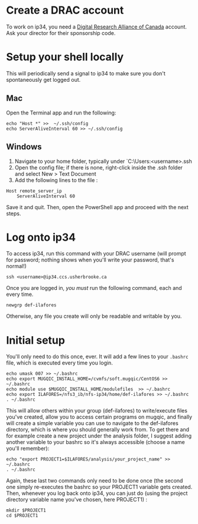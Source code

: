 # Create a DRAC account
To work on ip34, you need a [Digital Research Alliance of Canada](https://ccdb.alliancecan.ca/security/login) account. Ask your director for their sponsorship code.

# Setup your shell locally
This will periodically send a signal to ip34 to make sure you don't spontaneously get logged out.

## Mac 
Open the Terminal app and run the following: 

	echo "Host *" >>  ~/.ssh/config 
	echo ServerAliveInterval 60 >> ~/.ssh/config 

## Windows
1. Navigate to your home folder, typically under `C:\Users:\<username>\.ssh
2. Open the config file; if there is none, right-click inside the .ssh folder and select New > Text Document
3. Add the following lines to the file :

```
Host remote_server_ip
	ServerAliveInterval 60
 ```	
Save it and quit. 
Then, open the PowerShell app and proceed with the next steps.
# Log onto ip34
To access ip34, run this command with your DRAC username (will prompt for password; nothing shows when you'll write your password, that's normal!)

	ssh <username>@ip34.ccs.usherbrooke.ca
	
Once you are logged in, *you must* run the following command, each and every time.

	newgrp def-ilafores
	
Otherwise, any file you create will only be readable and writable by you.

# Initial setup 
You'll only need to do this once, ever. It will add a few lines to your `.bashrc` file, which is executed every time you login. 

	echo umask 007 >> ~/.bashrc
	echo export MUGQIC_INSTALL_HOME=/cvmfs/soft.mugqic/CentOS6 >> ~/.bashrc
	echo module use $MUGQIC_INSTALL_HOME/modulefiles  >> ~/.bashrc
	echo export ILAFORES=/nfs3_ib/nfs-ip34/home/def-ilafores >> ~/.bashrc
	. ~/.bashrc 
	
This will allow others within your group (def-ilafores) to write/execute files you've created, allow you to access certain programs on mugqic, and finally will create a simple variable you can use to navigate to the def-ilafores directory, which is where you should generally work from. To get there and for example create a new project under the analysis folder, I suggest adding another variable to your bashrc so it's always accessible (choose a name you'll remember):

	echo "export PROJECT1=$ILAFORES/analysis/your_project_name" >> ~/.bashrc
	. ~/.bashrc

Again, these last two commands only need to be done once (the second one simply re-executes the bashrc so your PROJECT1 variable gets created. Then, whenever you log back onto ip34, you can just do (using the project directory variable name you've chosen, here PROJECT1) :

	mkdir $PROJECT1
	cd $PROJECT1
	
